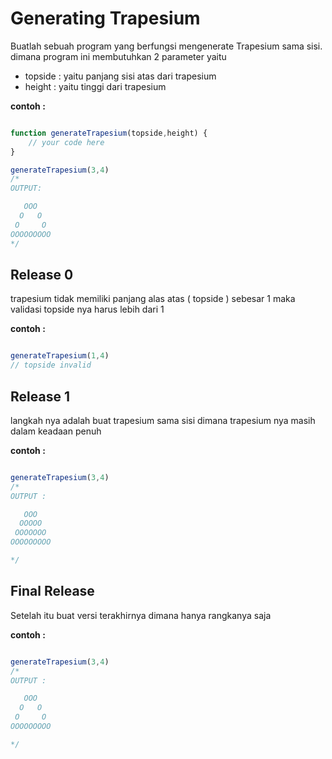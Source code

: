 # Generating Trapesium 

Buatlah sebuah program yang berfungsi mengenerate Trapesium sama sisi. 
dimana program ini membutuhkan 2 parameter yaitu 

- topside : yaitu panjang sisi atas dari trapesium
- height : yaitu tinggi dari trapesium 

**contoh :** 
```javascript

function generateTrapesium(topside,height) {
    // your code here 
}

generateTrapesium(3,4)
/*
OUTPUT:

   OOO
  O   O
 O     O
OOOOOOOOO
*/
```

## Release 0
trapesium tidak memiliki panjang alas atas ( topside ) sebesar 1 maka validasi topside nya harus lebih dari 1 

**contoh :**
```javascript

generateTrapesium(1,4)
// topside invalid

```

## Release 1 

langkah nya adalah buat trapesium sama sisi dimana trapesium nya masih dalam keadaan penuh 

**contoh :**

```javascript

generateTrapesium(3,4)
/*
OUTPUT :

   OOO
  OOOOO
 OOOOOOO
OOOOOOOOO

*/
```

## Final Release

Setelah itu buat versi terakhirnya dimana hanya rangkanya saja   

**contoh :**

```javascript

generateTrapesium(3,4)
/*
OUTPUT :

   OOO
  O   O
 O     O
OOOOOOOOO

*/
```

